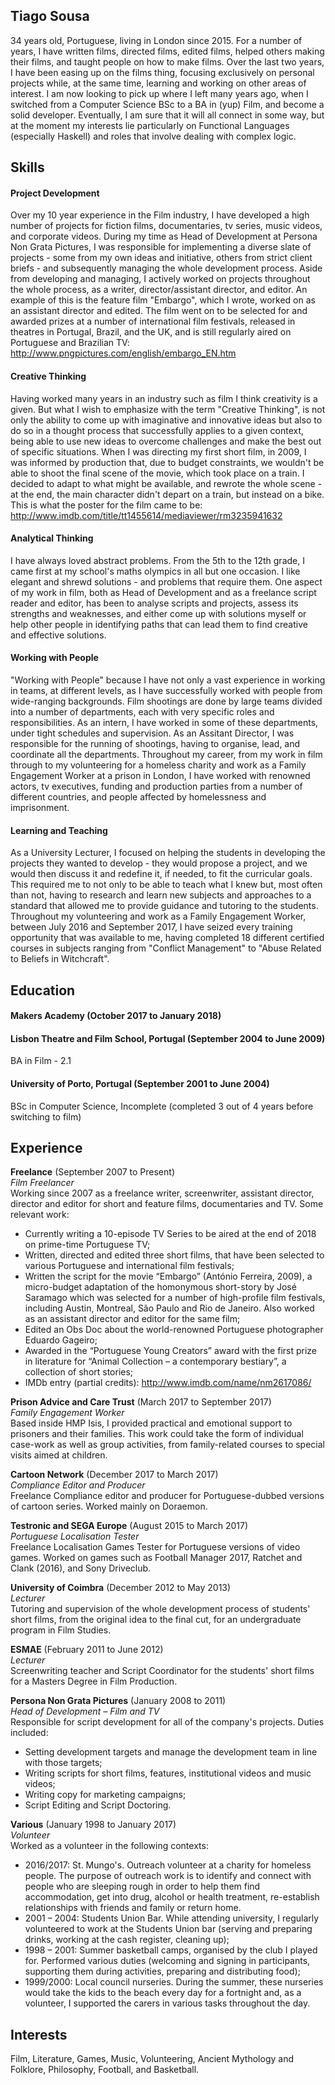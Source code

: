 ## Tiago Sousa

34 years old, Portuguese, living in London since 2015.
For a number of years, I have written films, directed films, edited films, helped others making their films, and taught people on how to make films.
Over the last two years, I have been easing up on the films thing, focusing exclusively on personal projects while, at the same time, learning and working on other areas of interest.
I am now looking to pick up where I left many years ago, when I switched from a Computer Science BSc to a BA in (yup) Film, and become a solid developer. Eventually, I am sure that it will all connect in some way, but at the moment my interests lie particularly on Functional Languages (especially Haskell) and roles that involve dealing with complex logic.


## Skills

#### Project Development

Over my 10 year experience in the Film industry, I have developed a high number of projects for fiction films, documentaries, tv series, music videos, and corporate videos.
During my time as Head of Development at Persona Non Grata Pictures, I was responsible for implementing a diverse slate of projects - some from my own ideas and initiative, others from strict client briefs - and subsequently managing the whole development process.
Aside from developing and managing, I actively worked on projects throughout the whole process, as a writer, director/assistant director, and editor. An example of this is the feature film "Embargo", which I wrote, worked on as an assistant director and edited. The film went on to be selected for and awarded prizes at a number of international film festivals, released in theatres in Portugal, Brazil, and the UK, and is still regularly aired on Portuguese and Brazilian TV: 
http://www.pngpictures.com/english/embargo_EN.htm

#### Creative Thinking

Having worked many years in an industry such as film I think creativity is a given. But what I wish to emphasize with the term "Creative Thinking", is not only the ability to come up with imaginative and innovative ideas but also to do so in a thought process that successfully applies to a given context, being able to use new ideas to overcome challenges and make the best out of specific situations.
When I was directing my first short film, in 2009, I was informed by production that, due to budget constraints, we wouldn't be able to shoot the final scene of the movie, which took place on a train. I decided to adapt to what might be available, and rewrote the whole scene - at the end, the main character didn't depart on a train, but instead on a bike. This is what the poster for the film came to be: http://www.imdb.com/title/tt1455614/mediaviewer/rm3235941632

#### Analytical Thinking

I have always loved abstract problems. From the 5th to the 12th grade, I came first at my school's maths olympics in all but one occasion. I like elegant and shrewd solutions - and problems that require them.
One aspect of my work in film, both as Head of Development and as a freelance script reader and editor, has been to analyse scripts and projects, assess its strengths and weaknesses, and either come up with solutions myself or help other people in identifying paths that can lead them to find creative and effective solutions.

#### Working with People

"Working with People" because I have not only a vast experience in working in teams, at different levels, as I have successfully worked with people from wide-ranging backgrounds.
Film shootings are done by large teams divided into a number of departments, each with very specific roles and responsibilities. As an intern, I have worked in some of these departments, under tight schedules and supervision. As an Assitant Director, I was responsible for the running of shootings, having to organise, lead, and coordinate all the departments.
Throughout my career, from my work in film through to my volunteering for a homeless charity and work as a Family Engagement Worker at a prison in London, I have worked with renowned actors, tv executives, funding and production parties from a number of different countries, and people affected by homelessness and imprisonment.

#### Learning and Teaching

As a University Lecturer, I focused on helping the students in developing the projects they wanted to develop - they would propose a project, and we would then discuss it and redefine it, if needed, to fit the curricular goals. This required me to not only to be able to teach what I knew but, most often than not, having to research and learn new subjects and approaches to a standard that allowed me to provide guidance and tutoring to the students.
Throughout my volunteering and work as a Family Engagement Worker, between July 2016 and September 2017, I have seized every training opportunity that was available to me, having completed 18 different certified courses in subjects ranging from "Conflict Management" to "Abuse Related to Beliefs in Witchcraft".

## Education

#### Makers Academy (October 2017 to January 2018)

#### Lisbon Theatre and Film School, Portugal (September 2004 to June 2009)

BA in Film - 2.1

#### University of Porto, Portugal (September 2001 to June 2004)

BSc in Computer Science, Incomplete (completed 3 out of 4 years before switching to film)

## Experience

**Freelance** (September 2007 to Present)    
*Film Freelancer*    
Working since 2007 as a freelance writer, screenwriter, assistant director, director and editor for short and feature films, documentaries and TV. Some relevant work:
- Currently writing a 10-episode TV Series to be aired at the end of 2018 on prime-time Portuguese TV;
- Written, directed and edited three short films, that have been selected to various Portuguese and international film festivals;
- Written the script for the movie “Embargo” (António Ferreira, 2009), a micro-budget adaptation of the homonymous short-story by José Saramago which was selected for a number of high-profile film festivals, including Austin, Montreal, São Paulo and Rio de Janeiro. Also worked as an assistant director and editor for the same film;
- Edited an Obs Doc about the world-renowned Portuguese photographer Eduardo Gageiro;
- Awarded in the “Portuguese Young Creators” award with the first prize in literature for “Animal Collection – a contemporary bestiary”, a collection of short stories;
- IMDb entry (partial credits): http://www.imdb.com/name/nm2617086/

**Prison Advice and Care Trust** (March 2017 to September 2017)    
*Family Engagement Worker*    
Based inside HMP Isis, I provided practical and emotional support to prisoners and their families. This work could take the form of individual case-work as well as group activities, from family-related courses to special visits aimed at children.

**Cartoon Network** (December 2017 to March 2017)    
*Compliance Editor and Producer*    
Freelance Compliance editor and producer for Portuguese-dubbed versions of cartoon series. Worked mainly on Doraemon.

**Testronic and SEGA Europe** (August 2015 to March 2017)    
*Portuguese Localisation Tester*    
Freelance Localisation Games Tester for Portuguese versions of video games. Worked on games such as Football Manager 2017, Ratchet and Clank (2016), and Sony Driveclub.

**University of Coimbra** (December 2012 to May 2013)    
*Lecturer*    
Tutoring and supervision of the whole development process of students' short films, from the original idea to the final cut, for an undergraduate program in Film Studies.

**ESMAE** (February 2011 to June 2012)    
*Lecturer*    
Screenwriting teacher and Script Coordinator for the students' short films for a Masters Degree in Film Production.

**Persona Non Grata Pictures** (January 2008 to 2011)    
*Head of Development – Film and TV*    
Responsible for script development for all of the company's projects. Duties included:
- Setting development targets and manage the development team in line with those targets;
- Writing scripts for short films, features, institutional videos and music videos;
- Writing copy for marketing campaigns;
- Script Editing and Script Doctoring.

**Various** (January 1998 to January 2017)    
*Volunteer*    
Worked as a volunteer in the following contexts:
- 2016/2017: St. Mungo's. Outreach volunteer at a charity for homeless people. The purpose of outreach work is to identify and connect with people who are sleeping rough in order to help them find accommodation, get into drug, alcohol or health treatment, re-establish relationships with friends and family or return home. 
- 2001 – 2004: Students Union Bar. While attending university, I regularly volunteered to work at the Students Union bar (serving and preparing drinks, working at the cash register, cleaning up);
- 1998 – 2001: Summer basketball camps, organised by the club I played for. Performed various duties (welcoming and signing in participants, supporting them during activities, preparing and distributing food);
- 1999/2000: Local council nurseries. During the summer, these nurseries would take the kids to the beach every day for a fortnight and, as a volunteer, I supported the carers in various tasks throughout the day.

## Interests

Film, Literature, Games, Music, Volunteering, Ancient Mythology and Folklore, Philosophy, Football, and Basketball.





